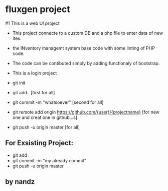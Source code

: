 # fluxgen project


#1 This is a web UI project

* This project connecte to a custom DB and a php file to enter data of new ites.
* the INventory managemt system base code with some linting of PHP code.
* The code can be contibuted simply by adding functionaly of bootstrap.



* This is a login project

* git init
* git add . [first for all]
* git commit -m "whatsoever" [second for all]
* git remote add origin https://github.com/{user}/{projectname} [for new one and creat one in github...s]
* git push -u origin master [for all]


## For Exsisting Project:

* git add .
* git commit -m "my already commit"
* git push -u origin master


## by nandz
